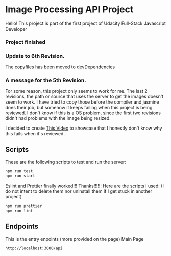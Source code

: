 # Image Processing API Project
Hello! This project is part of the first project of Udacity Full-Stack Javascript Developer

### Project finished

### Update to 6th Revision.
The copyfiles has been moved to devDependencies

### A message for the 5th Revision.
For some reason, this project only seems to work for me.
The last 2 revisions, the path or source that uses the server to get the images doesn't seem to work.
I have tried to copy those before the compiler and jasmine does their job, but somehow it keeps failing when this project is being reviewed. I don't know if this is a OS problem, since the first two revisions didn't had problems with the image being resized.

I decided to create [This Video](https://youtu.be/uIO1ayPY-WM) to showcase that I honestly don't know why this fails when it's reviewed.

## Scripts
These are the following scripts to test and run the server:
```bash
npm run test
npm run start
```
Eslint and Prettier finally worked!!! Thanks!!!!!!
Here are the scripts I used: (I do not intent to delete them nor uninstall them if I get stuck in another project)
```bash
npm run prettier
npm run lint
```
## Endpoints
This is the entry enpoints (more provided on the page)
Main Page
```bash
http://localhost:3000/api
```